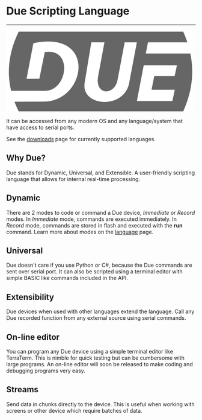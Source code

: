 # Due Scripting Language
---

![Downloads](images/due.png) 

It can be accessed from any modern OS and any language/system that have access to serial ports.


See the [downloads](downloads.md) page for currently supported languages.

## Why Due?
Due stands for Dynamic, Universal, and Extensible. A user-friendly scripting language that allows for internal real-time processing. 

## Dynamic
 There are 2 modes to code or command a Due device, *Immediate* or *Record* modes. In *Immediate* mode, commands are executed immediately. In *Record* mode, commands are stored in flash and executed with the **run** command. Learn more about modes on the [language](language.md) page.


## Universal

Due doesn't care if you use Python or C#, because the Due commands are sent over serial port. It can also be scripted using a terminal editor with simple BASIC like commands included in the API.

## Extensibility

Due devices when used with other languages extend the language.
Call any Due recorded function from any external source using serial commands. 

## On-line editor

You can program any Due device using a simple terminal editor like TerraTerm. This is nimble for quick testing but can be cumbersome with large programs. An on-line editor will soon be released to make coding and debugging programs very easy. 

## Streams
Send data in chunks directly to the device. This is useful when working with screens or other device which require batches of data. 